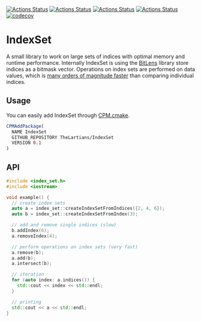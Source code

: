 [![Actions Status](https://github.com/TheLartians/IndexSet/workflows/MacOS/badge.svg)](https://github.com/TheLartians/IndexSet/actions)
[![Actions Status](https://github.com/TheLartians/IndexSet/workflows/Windows/badge.svg)](https://github.com/TheLartians/IndexSet/actions)
[![Actions Status](https://github.com/TheLartians/IndexSet/workflows/Ubuntu/badge.svg)](https://github.com/TheLartians/IndexSet/actions)
[![Actions Status](https://github.com/TheLartians/IndexSet/workflows/Style/badge.svg)](https://github.com/TheLartians/IndexSet/actions)
[![codecov](https://codecov.io/gh/TheLartians/IndexSet/branch/master/graph/badge.svg)](https://codecov.io/gh/TheLartians/IndexSet)

# IndexSet

A small library to work on large sets of indices with optimal memory and runtime performance.
Internally IndexSet is using the [BitLens](https://github.com/TheLartians/BitLens) library store indices as a bitmask vector.
Operations on index sets are performed on data values, which is [many orders of magnitude faster](https://github.com/TheLartians/BitLens#Benchmark) than comparing individual indices.

## Usage

You can easily add IndexSet through [CPM.cmake](https://github.com/TheLartians/CPM.cmake).

```cmake
CPMAddPackage(
  NAME IndexSet
  GITHUB_REPOSITORY TheLartians/IndexSet
  VERSION 0.1
)
```

## API

```cpp
#include <index_set.h>
#include <iostream>

void example() {
  // create index sets
  auto a = index_set::createIndexSetFromIndices({2, 4, 6});
  auto b = index_set::createIndexSetFromIndex(3);

  // add and remove single indices (slow)
  b.addIndex(6);
  a.removeIndex(4);

  // perform operations on index sets (very fast)
  a.remove(b);
  a.add(b);
  a.intersect(b);

  // iteration
  for (auto index: a.indices()) { 
    std::cout << index << std::endl;
  }

  // printing
  std::cout << a << std::endl;
}
```
